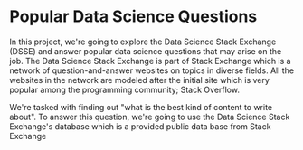 # Popular Data Science Questions

In this project, we're going to explore the Data Science Stack Exchange (DSSE) and answer popular data science questions that may arise on the job. The Data Science Stack Exchange is part of Stack Exchange which is a network of question-and-answer websites on topics in diverse fields. All the websites in the network are modeled after the initial site which is very popular among the programming community; Stack Overflow.

We're tasked with finding out "what is the best kind of content to write about". To answer this question, we're going to use the Data Science Stack Exchange's database which is a provided public data base from Stack Exchange
